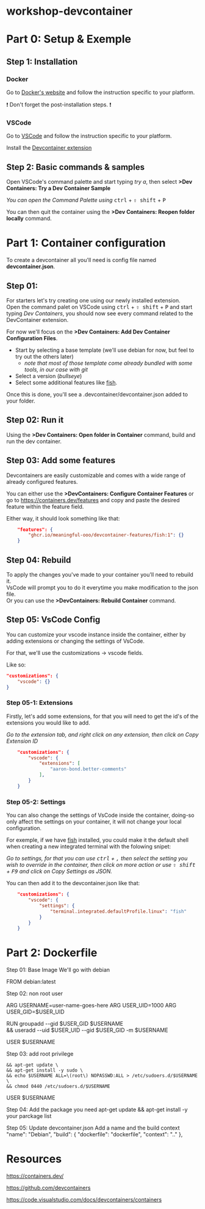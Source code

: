 # workshop-devcontainer

# Part 0: Setup & Exemple
## Step 1: Installation
### Docker
Go to [Docker's website](https://docs.docker.com/engine/install/#server) and follow the instruction specific to your platform.

:exclamation: Don't forget the post-installation steps. :exclamation:

### VSCode

Go to [VSCode](https://code.visualstudio.com/Download) and follow the instruction specific to your platform.

Install the [Devcontainer extension](https://marketplace.visualstudio.com/items?itemName=ms-vscode-remote.remote-containers)

## Step 2: Basic commands & samples
Open VSCode's command palette and start typing *try a*, then select **>Dev Containers: Try a Dev Container Sample**
>
*You can open the Command Palette using* <kbd>ctrl</kbd> + <kbd>⇧ shift</kbd> + <kbd>P</kbd>

You can then quit the container using the **>Dev Containers: Reopen folder locally** command.

# Part 1: Container configuration

To create a devcontainer all you'll need is config file named **devcontainer.json**.

## Step 01:
For starters let's try creating one using our newly installed extension.<br>
Open the command palet on VSCode using <kbd>ctrl</kbd> + <kbd>⇧ shift</kbd> + <kbd>P</kbd> and start typing *Dev Containers*, you should now see every command related to the DevContainer extension.

For now we'll focus on the **>Dev Containers: Add Dev Container Configuration Files**.

- Start by selecting a base template (we'll use debian for now, but feel to try out the others later)<br>
  - *note that most of those template come already bundled with some tools, in our case with git*
 - Select a version (*bullseye*)
 - Select some additional features like [fish](https://fishshell.com/).

Once this is done, you'll see a .devcontainer/devcontainer.json added to your folder.

## Step 02: Run it
Using the **>Dev Containers: Open folder in Container** command, build and run the dev container.

## Step 03: Add some features
Devcontainers are easily customizable and comes with a wide range of already configured features.

You can either use the **>DevContainers: Configure Container Features** or go to https://containers.dev/features and copy and paste the desired feature within the feature field.

Either way, it should look something like that:

```json
	"features": {
		"ghcr.io/meaningful-ooo/devcontainer-features/fish:1": {}
	}
```

## Step 04: Rebuild
To apply the changes you've made to your container you'll need to rebuild it.<br>
VsCode will prompt you to do it everytime you make modification to the json file.<br>
Or you can use the **>DevContainers: Rebuild Container** command.

## Step 05: VsCode Config
You can customize your vscode instance inside the container, either by adding extensions or changing the settings of VsCode.

For that, we'll use the customizations -> vscode fields.

Like so:
```json
"customizations": {
    "vscode": {}
}
```

### Step 05-1: Extensions
Firstly, let's add some extensions, for that you will need to get the id's of the extensions you would like to add.

*Go to the extension tab, and right click on any extension, then click on Copy Extension ID*

```json
	"customizations": {
		"vscode": {
			"extensions": [
				"aaron-bond.better-comments"
			],
		}
	}
```

### Step 05-2: Settings

You can also change the settings of VsCode inside the container, doing-so only affect the settings on your container, it will not change your local configuration.

For exemple, if we have [fish](https://fishshell.com/) installed, you could make it the default shell when creating a new integrated terminal with the folowing snipet:

*Go to settings, for that you can use <kbd>ctrl</kbd> + <kbd>,</kbd> then select the setting you wish to override in the container, then click on more action or use <kbd>⇧ shift</kbd> + <kbd>F9</kbd> and click on Copy Settings as JSON.*

You can then add it to the devcontainer.json like that:

```json
	"customizations": {
		"vscode": {
			"settings": {
				"terminal.integrated.defaultProfile.linux": "fish"
			}
		}
	}
```

# Part 2: Dockerfile
Step 01: Base Image
We'll go with debian

FROM debian:latest

Step 02: non root user

ARG USERNAME=user-name-goes-here
ARG USER_UID=1000
ARG USER_GID=$USER_UID

RUN groupadd --gid $USER_GID $USERNAME \
    && useradd --uid $USER_UID --gid $USER_GID -m $USERNAME

USER $USERNAME

Step 03: add root privilege

    && apt-get update \
    && apt-get install -y sudo \
    && echo $USERNAME ALL=\(root\) NOPASSWD:ALL > /etc/sudoers.d/$USERNAME \
    && chmod 0440 /etc/sudoers.d/$USERNAME
USER $USERNAME

Step 04: Add the package you need
apt-get update && apt-get install -y your parckage list

Step 05: Update devcontainer.json
Add a name and the build context
    "name": "Debian",
    "build": {
        "dockerfile": "dockerfile",
        "context": ".."
    },

# Resources
https://containers.dev/

https://github.com/devcontainers

https://code.visualstudio.com/docs/devcontainers/containers
